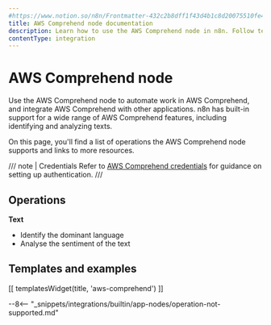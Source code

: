 ```yaml
---
#https://www.notion.so/n8n/Frontmatter-432c2b8dff1f43d4b1c8d20075510fe4
title: AWS Comprehend node documentation
description: Learn how to use the AWS Comprehend node in n8n. Follow technical documentation to integrate AWS Comprehend node into your workflows.
contentType: integration
---
```


# AWS Comprehend node

Use the AWS Comprehend node to automate work in AWS Comprehend, and integrate AWS Comprehend with other applications. n8n has built-in support for a wide range of AWS Comprehend features, including identifying and analyzing texts.

On this page, you'll find a list of operations the AWS Comprehend node supports and links to more resources.

/// note | Credentials
Refer to [AWS Comprehend credentials](/integrations/builtin/credentials/aws/) for guidance on setting up authentication. 
///

## Operations

**Text**

- Identify the dominant language
- Analyse the sentiment of the text

## Templates and examples

<!-- see https://www.notion.so/n8n/Pull-in-templates-for-the-integrations-pages-37c716837b804d30a33b47475f6e3780 -->
[[ templatesWidget(title, 'aws-comprehend') ]]

--8<-- "_snippets/integrations/builtin/app-nodes/operation-not-supported.md"

